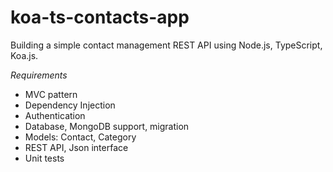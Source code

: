 # koa-ts-contacts-app

Building a simple contact management REST API using Node.js, TypeScript, Koa.js.

*Requirements*

* MVC pattern
* Dependency Injection
* Authentication
* Database, MongoDB support, migration
* Models: Contact, Category
* REST API, Json interface
* Unit tests
